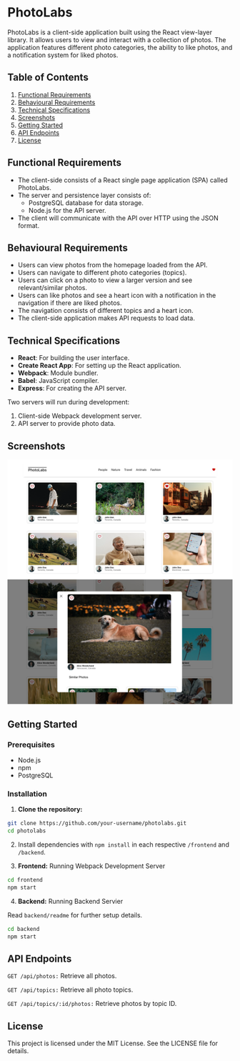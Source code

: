 # PhotoLabs

PhotoLabs is a client-side application built using the React view-layer library. It allows users to view and interact with a collection of photos. The application features different photo categories, the ability to like photos, and a notification system for liked photos.

## Table of Contents
1. [Functional Requirements](#functional-requirements)
2. [Behavioural Requirements](#behavioural-requirements)
3. [Technical Specifications](#technical-specifications)
4. [Screenshots](#screenshots)
5. [Getting Started](#getting-started)
6. [API Endpoints](#api-endpoints)
7. [License](#license)

## Functional Requirements

- The client-side consists of a React single page application (SPA) called PhotoLabs.
- The server and persistence layer consists of:
  - PostgreSQL database for data storage.
  - Node.js for the API server.
- The client will communicate with the API over HTTP using the JSON format.

## Behavioural Requirements

- Users can view photos from the homepage loaded from the API.
- Users can navigate to different photo categories (topics).
- Users can click on a photo to view a larger version and see relevant/similar photos.
- Users can like photos and see a heart icon with a notification in the navigation if there are liked photos.
- The navigation consists of different topics and a heart icon.
- The client-side application makes API requests to load data.

## Technical Specifications

- **React**: For building the user interface.
- **Create React App**: For setting up the React application.
- **Webpack**: Module bundler.
- **Babel**: JavaScript compiler.
- **Express**: For creating the API server.

Two servers will run during development:

1. Client-side Webpack development server.
2. API server to provide photo data.


## Screenshots
!["PhotoLabs main page"](https://github.com/lubi25/photolabs/blob/main/docs/main-page.png?raw=true)
!["PhotoLabs modal"](https://github.com/lubi25/photolabs/blob/main/docs/open-modal.png?raw=true)


## Getting Started

### Prerequisites

- Node.js
- npm
- PostgreSQL

### Installation

1. **Clone the repository:**

```sh
git clone https://github.com/your-username/photolabs.git
cd photolabs
```

2. Install dependencies with `npm install` in each respective `/frontend` and `/backend`.

3. **Frontend:** Running Webpack Development Server

```sh
cd frontend
npm start
```

4. **Backend:** Running Backend Servier

Read `backend/readme` for further setup details.

```sh
cd backend
npm start
```

## API Endpoints

`GET /api/photos:` Retrieve all photos.

`GET /api/topics:` Retrieve all photo topics.

`GET /api/topics/:id/photos:` Retrieve photos by topic ID.

## License
This project is licensed under the MIT License. See the LICENSE file for details.